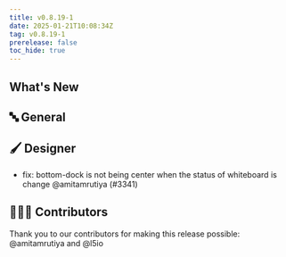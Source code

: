 ```yaml
---
title: v0.8.19-1
date: 2025-01-21T10:08:34Z
tag: v0.8.19-1
prerelease: false
toc_hide: true
---
```


## What's New
## 🔤 General
## 🖌️ Designer

- fix: bottom-dock is not being center when the status of whiteboard is change @amitamrutiya (#3341)

## 👨🏽‍💻 Contributors

Thank you to our contributors for making this release possible:
@amitamrutiya and @l5io
